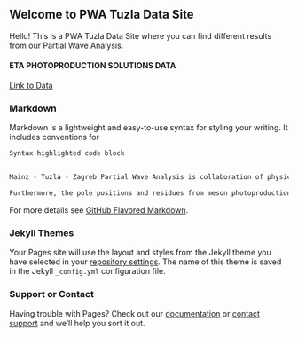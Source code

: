 ## Welcome to PWA Tuzla Data Site

Hello! This is a PWA Tuzla Data Site where you can find different results from our Partial Wave Analysis.

#### ETA PHOTOPRODUCTION SOLUTIONS DATA 
[Link to Data](https://github.com/PWATuzla/pwatuzla.github.io/tree/master/etaN_SE-ED)

### Markdown

Markdown is a lightweight and easy-to-use syntax for styling your writing. It includes conventions for

```markdown
Syntax highlighted code block


Mainz - Tuzla - Zagreb Partial Wave Analysis is collaboration of physicists from  Johannes Gutenberg-Universität Mainz, Univesity of Tuzla and Institute Ruđer Bošković Zagreb. The main focus of this collaboration is a unique extraction of partial wave amplitudes and resonance parameters from the available data without assuming any explicit reaction model. This will be achieved by taking into account the fixed-t analytic properties of the underlying amplitudes. The method originates from the Karlsruhe-Helsinki PWA of πN scattering where an efficient method for imposing constraints from fixed-t analyticity was developed and applied. Our goal is to adapt this strategy to photoproduction and to implement it in single-energy partial wave analyses.

Furthermore, the pole positions and residues from meson photoproduction multipoles will be determined by exploiting the knowledge about the analytic structure of each partial wave. Instead of using a model, an expansion based on a Laurent series of the partial wave T-matrices, with a Pietarinen series representing the regular part of the amplitudes (”L+P expansion”) will be used.

```

For more details see [GitHub Flavored Markdown](https://guides.github.com/features/mastering-markdown/).

### Jekyll Themes

Your Pages site will use the layout and styles from the Jekyll theme you have selected in your [repository settings](https://github.com/PWATuzla/pwatuzla.github.io/settings). The name of this theme is saved in the Jekyll `_config.yml` configuration file.

### Support or Contact

Having trouble with Pages? Check out our [documentation](https://help.github.com/categories/github-pages-basics/) or [contact support](https://github.com/contact) and we’ll help you sort it out.

